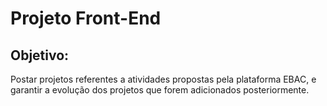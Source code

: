 # Projeto Front-End

## Objetivo:
Postar projetos referentes a atividades propostas pela plataforma EBAC, e garantir a evolução dos projetos que forem adicionados posteriormente.
